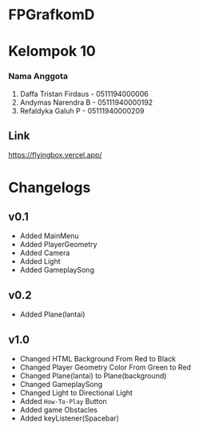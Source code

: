 # FPGrafkomD
# Kelompok 10
### Nama Anggota  
1. Daffa Tristan Firdaus - 0511194000006
2. Andymas Narendra B  - 05111940000192
3. Refaldyka Galuh  P  - 05111940000209      
## Link 
https://flyingbox.vercel.app/
# Changelogs
## v0.1 
- Added MainMenu
- Added PlayerGeometry
- Added Camera 
- Added Light
- Added GameplaySong
## v0.2
- Added Plane(lantai)
## v1.0 
- Changed HTML Background From Red to Black
- Changed Player Geometry Color From Green to Red
- Changed Plane(lantai) to Plane(background)
- Changed GameplaySong
- Changed Light to Directional Light
- Added `How-To-Play` Button
- Added game Obstacles
- Added keyListener(Spacebar)

